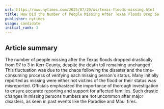 ```yaml
---
url: https://www.nytimes.com/2025/07/20/us/texas-floods-missing.html
title: How Did the Number of People Missing After Texas Floods Drop So Drastically?
publisher: nytimes
usage: candidate
initial_rank: 3
---
```

## Article summary
The number of people missing after the Texas floods dropped drastically from 97 to 3 in Kerr County, despite the death toll remaining unchanged. This fluctuation was due to the chaos following the disaster and the time-consuming process of verifying each missing person's status. Many initially reported as missing were either not victims of the flood or their status was misreported. Officials emphasized the importance of thorough investigation to ensure accurate reporting and support for affected families. Such drastic changes in missing persons numbers are not uncommon after major disasters, as seen in past events like the Paradise and Maui fires.
